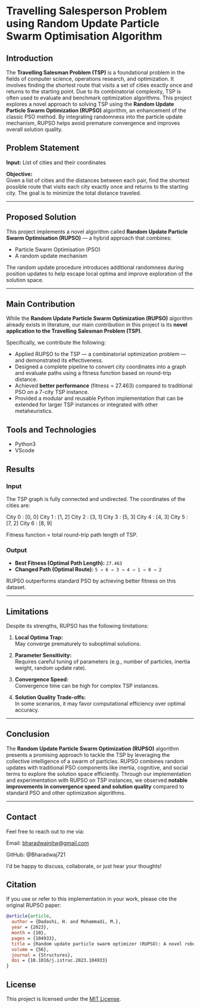 # Travelling Salesperson Problem using Random Update Particle Swarm Optimisation Algorithm

## Introduction

The **Travelling Salesman Problem (TSP)** is a foundational problem in the fields of computer science, operations research, and optimization. It involves finding the shortest route that visits a set of cities exactly once and returns to the starting point. Due to its combinatorial complexity, TSP is often used to evaluate and benchmark optimization algorithms. This project explores a novel approach to solving TSP using the **Random Update Particle Swarm Optimization (RUPSO)** algorithm, an enhancement of the classic PSO method. By integrating randomness into the particle update mechanism, RUPSO helps avoid premature convergence and improves overall solution quality.

## Problem Statement

**Input:** List of cities and their coordinates

**Objective:**  
Given a list of cities and the distances between each pair, find the shortest possible route that visits each city exactly once and returns to the starting city. The goal is to minimize the total distance traveled.

---

## Proposed Solution

This project implements a novel algorithm called **Random Update Particle Swarm Optimisation (RUPSO)** — a hybrid approach that combines:
- Particle Swarm Optimisation (PSO)
- A random update mechanism

The random update procedure introduces additional randomness during position updates to help escape local optima and improve exploration of the solution space.

---

## Main Contribution

While the **Random Update Particle Swarm Optimization (RUPSO)** algorithm already exists in literature, our main contribution in this project is its **novel application to the Travelling Salesman Problem (TSP)**.

Specifically, we contribute the following:

- Applied RUPSO to the TSP — a combinatorial optimization problem — and demonstrated its effectiveness.
- Designed a complete pipeline to convert city coordinates into a graph and evaluate paths using a fitness function based on round-trip distance.
- Achieved **better performance** (fitness = 27.463) compared to traditional PSO on a 7-city TSP instance.
- Provided a modular and reusable Python implementation that can be extended for larger TSP instances or integrated with other metaheuristics.

## Tools and Technologies 

- Python3
- VScode
## Results

### Input

The TSP graph is fully connected and undirected. The coordinates of the cities are:

City 0 : [0, 0]
City 1 : [1, 2]
City 2 : [3, 1]
City 3 : [5, 3]
City 4 : [4, 3]
City 5 : [7, 2]
City 6 : [8, 9]


Fitness function = total round-trip path length of TSP.

### Output

- **Best Fitness (Optimal Path Length):** `27.463`  
- **Changed Path (Optimal Route):** `5 → 6 → 3 → 4 → 1 → 0 → 2`

RUPSO outperforms standard PSO by achieving better fitness on this dataset.

---

## Limitations

Despite its strengths, RUPSO has the following limitations:

1. **Local Optima Trap:**  
   May converge prematurely to suboptimal solutions.

2. **Parameter Sensitivity:**  
   Requires careful tuning of parameters (e.g., number of particles, inertia weight, random update rate).

3. **Convergence Speed:**  
   Convergence time can be high for complex TSP instances.

4. **Solution Quality Trade-offs:**  
   In some scenarios, it may favor computational efficiency over optimal accuracy.

---

## Conclusion

The **Random Update Particle Swarm Optimization (RUPSO)** algorithm presents a promising approach to tackle the TSP by leveraging the collective intelligence of a swarm of particles. RUPSO combines random updates with traditional PSO components like inertia, cognitive, and social terms to explore the solution space efficiently. Through our implementation and experimentation with RUPSO on TSP instances, we observed **notable improvements in convergence speed and solution quality** compared to standard PSO and other optimization algorithms.

---

## Contact
Feel free to reach out to me via:

Email: bharadwajnitw@gmail.com

GitHub: @Bharadwaj721

I'd be happy to discuss, collaborate, or just hear your thoughts!

## Citation

If you use or refer to this implementation in your work, please cite the original RUPSO paper:

```bibtex
@article{article,
  author = {Dadashi, H. and Mohammadi, M.},
  year = {2023},
  month = {10},
  pages = {104933},
  title = {Random update particle swarm optimizer (RUPSO): A novel robust optimization algorithm},
  volume = {56},
  journal = {Structures},
  doi = {10.1016/j.istruc.2023.104933}
}

```
## License 

This project is licensed under the [MIT License](./LICENSE).
